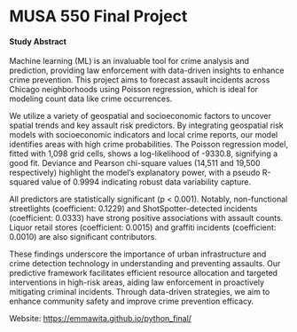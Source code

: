 # MUSA 550 Final Project


#### Study Abstract 
Machine learning (ML) is an invaluable tool for crime analysis and prediction, providing law enforcement with data-driven insights to enhance crime prevention. This project aims to forecast assault incidents across Chicago neighborhoods using Poisson regression, which is ideal for modeling count data like crime occurrences.

We utilize a variety of geospatial and socioeconomic factors to uncover spatial trends and key assault risk predictors. By integrating geospatial risk models with socioeconomic indicators and local crime reports, our model identifies areas with high crime probabilities. The Poisson regression model, fitted with 1,098 grid cells, shows a log-likelihood of -9330.8, signifying a good fit. Deviance and Pearson chi-square values (14,511 and 19,500 respectively) highlight the model’s explanatory power, with a pseudo R-squared value of 0.9994 indicating robust data variability capture.

All predictors are statistically significant (p < 0.001). Notably, non-functional streetlights (coefficient: 0.1229) and ShotSpotter-detected incidents (coefficient: 0.0333) have strong positive associations with assault counts. Liquor retail stores (coefficient: 0.0015) and graffiti incidents (coefficient: 0.0010) are also significant contributors.

These findings underscore the importance of urban infrastructure and crime detection technology in understanding and preventing assaults. Our predictive framework facilitates efficient resource allocation and targeted interventions in high-risk areas, aiding law enforcement in proactively mitigating criminal incidents. Through data-driven strategies, we aim to enhance community safety and improve crime prevention efficacy.


Website: https://emmawita.github.io/python_final/
